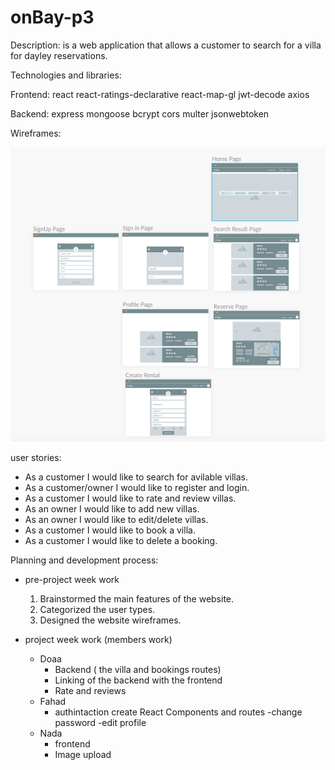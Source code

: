 # onBay-p3


Description:
is a web application that allows a customer to search for a villa for dayley reservations.


Technologies and libraries:

Frontend:
react
react-ratings-declarative
react-map-gl
jwt-decode
axios

Backend:
express
mongoose
bcrypt
cors
multer
jsonwebtoken



Wireframes:

![wireframes](./wireframe.png)

user stories:
- As a customer I would like to search for avilable villas.
- As a customer/owner I would like to register and login.
- As a customer I would like to rate and review villas.
- As an owner I would like to add new villas.
- As an owner I would like to edit/delete villas.
- As a customer I would like to book a villa.
- As a customer I would like to delete a booking.

Planning and development process:
- pre-project week work
  1. Brainstormed the main features of the website.
  2. Categorized the user types.
  3. Designed the website wireframes.
   
- project week work (members work)
  - Doaa
    - Backend ( the villa and bookings routes)
    - Linking of the backend with the frontend
    - Rate and reviews
  - Fahad
    - authintaction create React Components and routes
    -change password
    -edit profile
  - Nada
    - frontend
    - Image upload
